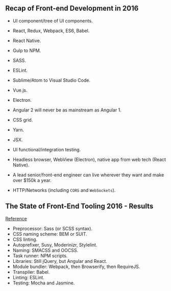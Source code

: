 ## Recap of Front-end Development in 2016

- UI component/tree of UI components.
- React, Redux, Webpack, ES6, Babel.
- React Native.
- Gulp to NPM.
- SASS.
- ESLint.
- Sublime/Atom to Visual Studio Code.
- Vue.js.
- Electron.
- Angular 2 will never be as mainstream as Angular 1.
- CSS grid.
- Yarn.
- JSX.
- UI functional/integration testing.

- Headless browser, WebView (Electron), native app from web tech (React Native).
- A lead senior/front-end engineer can live wherever they want and make over $150k a year.
- HTTP/Networks (including `CORS` and `WebSockets`).

## The State of Front-End Tooling 2016 - Results
[Reference](https://ashleynolan.co.uk/blog/frontend-tooling-survey-2016-results#js-bundlers)

- Preprocessor: Sass (or SCSS syntax).
- CSS naming scheme: BEM or SUIT.
- CSS linting.
- Autoprefixer, Susy, Moderinizr, Stylelint.
- Naming: SMACSS and OOCSS.
- Task runner: NPM scripts.
- Libraries: Still jQuery, but Angular and React.
- Module bundler: Webpack, then Browserify, then RequireJS.
- Transpiler: Babel.
- Linting: ESLint.
- Testing: Mocha and Jasmine.
